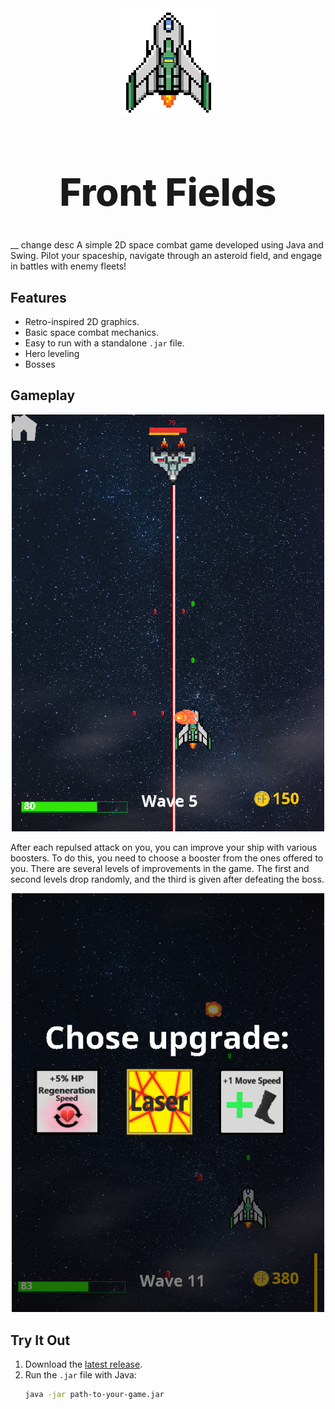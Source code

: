 <div align="center">
  <img src="https://github.com/BohdanYarovyi/Front-Fields/blob/master/src/main/resources/image/persons/hero/hero1.png" alt="Logo" />
  <h1 style="font-weight: 800; font-size: 60px;">Front  Fields</h1>
</div>
__ change desc
A simple 2D space combat game developed using Java and Swing. Pilot your spaceship, navigate through an asteroid field, and engage in battles with enemy fleets!

## Features
- Retro-inspired 2D graphics.
- Basic space combat mechanics.
- Easy to run with a standalone `.jar` file.
- Hero leveling
- Bosses

## Gameplay

<p align="center">
  <img src="./screenshots/fight.png" alt="Gameplay" width="500"/>
</p>

After each repulsed attack on you, you can improve your ship with various boosters. To do this, you need to choose a booster from the ones offered to you.
There are several levels of improvements in the game. The first and second levels drop randomly, and the third is given after defeating the boss.

<p align="center">
  <img src="./screenshots/choose-boost.png" alt="Upgrades" width="500"/>
</p>


## Try It Out
1. Download the [latest release](./path-to-jar-file.jar).
2. Run the `.jar` file with Java:
   ```bash
   java -jar path-to-your-game.jar

